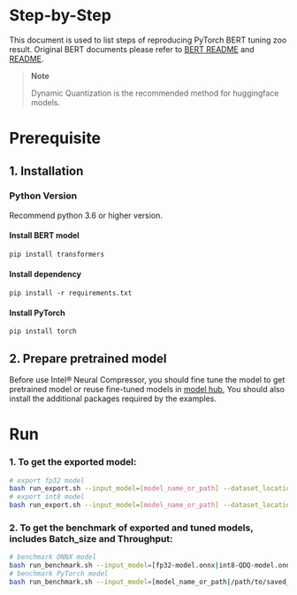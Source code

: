 Step-by-Step
============

This document is used to list steps of reproducing PyTorch BERT tuning zoo result.
Original BERT documents please refer to [BERT README](../../../../common/README.md) and [README](../../../../common/examples/text-classification/README.md).

> **Note**
>
> Dynamic Quantization is the recommended method for huggingface models. 

# Prerequisite

## 1. Installation

### Python Version

Recommend python 3.6 or higher version.

#### Install BERT model

```bash
pip install transformers
```

#### Install dependency

```shell
pip install -r requirements.txt
```

#### Install PyTorch
```shell
pip install torch
```

## 2. Prepare pretrained model

Before use Intel® Neural Compressor, you should fine tune the model to get pretrained model or reuse fine-tuned models in [model hub](https://huggingface.co/models), You should also install the additional packages required by the examples.


# Run

### 1. To get the exported model: 

```bash
# export fp32 model
bash run_export.sh --input_model=[model_name_or_path] --dataset_location=mrpc --dtype=fp32
# export int8 model
bash run_export.sh --input_model=[model_name_or_path] --dataset_location=mrpc --dtype=int8 --quant_format=[QDQ/QLinear]
``` 

### 2. To get the benchmark of exported and tuned models, includes Batch_size and Throughput: 
```bash
# benchmark ONNX model
bash run_benchmark.sh --input_model=[fp32-model.onnx|int8-QDQ-model.onnx|int8-QLinear-model.onnx] --dataset_location=/path/to/onnx-imagenet-validation --tokenizer=[model_name_or_path] --mode=[accuracy|performance] --batch_size=[16]
# benchmark PyTorch model
bash run_benchmark.sh --input_model=[model_name_or_path|/path/to/saved_results] --dataset_location=/path/to/pytorch-imagenet --mode=[accuracy|performance] --int8=[true|false] --batch_size=[16]
```
